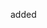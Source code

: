 added
<!-- This is Resume screening app
 -->
<!-- 
create conda -p venv python==3.9 -y
 -->

<!-- requirements.txt -->

 <!-- load the dtaa
 
 cleaning the data

 lower the data

 lemmatization

 tfidf

 model training
 
 
 
  -->


<!-- app.py -->